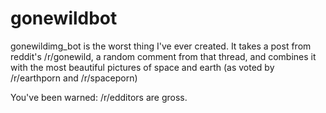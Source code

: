 gonewildbot
===========

gonewildimg_bot is the worst thing I've ever created. It takes a post from reddit's /r/gonewild, a random comment from that thread, and combines it with the most beautiful pictures of space and earth (as voted by /r/earthporn and /r/spaceporn)

You've been warned: /r/edditors are gross. 